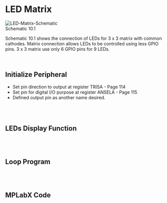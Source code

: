 # LED Matrix
![LED-Matrix-Schematic](https://github.com/user-attachments/assets/e9a5025c-eb2d-4959-af3a-1a166a27fa6a)
<br/>
Schematic 10.1

Schematic 10.1 shows the connection of LEDs for 3 x 3 matrix with common cathodes. Matrix connection allows LEDs to be controlled using less GPIO pins. 3 x 3 matrix use only 6 GPIO pins for 9 LEDs.
<br/>

<br/>

## Initialize Peripheral

* Set pin direction to output at register TRISA - Page 114
* Set pin for digital I/O purpose at register ANSELA - Page 115
* Defined output pin as another name desired.
<br/>

<br/>

## LEDs Display Function

<br/>

<br/>

## Loop Program

<br/>

<br/>

## MPLabX Code

<br/>

<br/>


